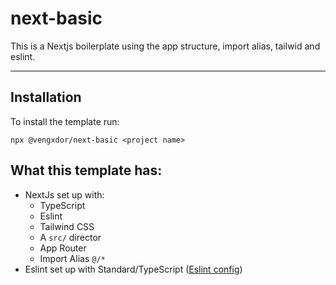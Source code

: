 # next-basic

This is a Nextjs boilerplate using the app structure, import alias, tailwid and eslint.


---

## Installation

To install the template run:
```
npx @vengxdor/next-basic <project name>
```

## What this template has:
- NextJs set up with:
  - TypeScript
  - Eslint
  - Tailwind CSS
  - A `src/` director
  - App Router
  - Import Alias `@/*`
- Eslint set up with Standard/TypeScript ([Eslint config](https://www.npmjs.com/package/eslint-config-ts-standard-next))

